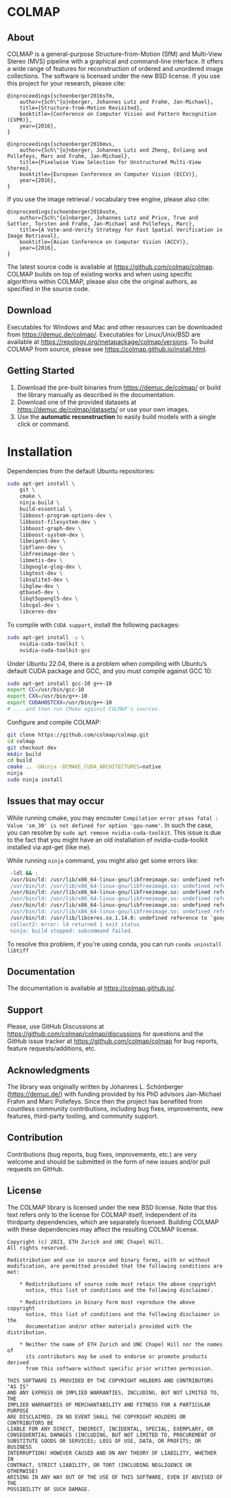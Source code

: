 COLMAP
======

About
-----

COLMAP is a general-purpose Structure-from-Motion (SfM) and Multi-View Stereo
(MVS) pipeline with a graphical and command-line interface. It offers a wide
range of features for reconstruction of ordered and unordered image collections.
The software is licensed under the new BSD license. If you use this project for
your research, please cite:

    @inproceedings{schoenberger2016sfm,
        author={Sch\"{o}nberger, Johannes Lutz and Frahm, Jan-Michael},
        title={Structure-from-Motion Revisited},
        booktitle={Conference on Computer Vision and Pattern Recognition (CVPR)},
        year={2016},
    }

    @inproceedings{schoenberger2016mvs,
        author={Sch\"{o}nberger, Johannes Lutz and Zheng, Enliang and Pollefeys, Marc and Frahm, Jan-Michael},
        title={Pixelwise View Selection for Unstructured Multi-View Stereo},
        booktitle={European Conference on Computer Vision (ECCV)},
        year={2016},
    }

If you use the image retrieval / vocabulary tree engine, please also cite:

    @inproceedings{schoenberger2016vote,
        author={Sch\"{o}nberger, Johannes Lutz and Price, True and Sattler, Torsten and Frahm, Jan-Michael and Pollefeys, Marc},
        title={A Vote-and-Verify Strategy for Fast Spatial Verification in Image Retrieval},
        booktitle={Asian Conference on Computer Vision (ACCV)},
        year={2016},
    }

The latest source code is available at https://github.com/colmap/colmap. COLMAP
builds on top of existing works and when using specific algorithms within
COLMAP, please also cite the original authors, as specified in the source code.


Download
--------

Executables for Windows and Mac and other resources can be downloaded from
https://demuc.de/colmap/. Executables for Linux/Unix/BSD are available at
https://repology.org/metapackage/colmap/versions. To build COLMAP from source,
please see https://colmap.github.io/install.html.

Getting Started
---------------

1. Download the pre-built binaries from https://demuc.de/colmap/ or build the
   library manually as described in the documentation.
2. Download one of the provided datasets at https://demuc.de/colmap/datasets/
   or use your own images.
3. Use the **automatic reconstruction** to easily build models
   with a single click or command.

# Installation
Dependencies from the default Ubuntu repositories:
```bash
sudo apt-get install \
    git \
    cmake \
    ninja-build \
    build-essential \
    libboost-program-options-dev \
    libboost-filesystem-dev \
    libboost-graph-dev \
    libboost-system-dev \
    libeigen3-dev \
    libflann-dev \
    libfreeimage-dev \
    libmetis-dev \
    libgoogle-glog-dev \
    libgtest-dev \
    libsqlite3-dev \
    libglew-dev \
    qtbase5-dev \
    libqt5opengl5-dev \
    libcgal-dev \
    libceres-dev
```

To compile with `CUDA support`, install the following packages:
```bash
sudo apt-get install -y \
    nvidia-cuda-toolkit \
    nvidia-cuda-toolkit-gcc
```

Under Ubuntu 22.04, there is a problem when compiling with Ubuntu’s default CUDA package and GCC, and you must compile against GCC 10:

```bash
sudo apt-get install gcc-10 g++-10
export CC=/usr/bin/gcc-10
export CXX=/usr/bin/g++-10
export CUDAHOSTCXX=/usr/bin/g++-10
# ... and then run CMake against COLMAP's sources.
```

Configure and compile COLMAP:
```bash
git clone https://github.com/colmap/colmap.git
cd colmap
git checkout dev
mkdir build
cd build
cmake .. -GNinja -DCMAKE_CUDA_ARCHITECTURES=native
ninja
sudo ninja install
```

## Issues that may occur
While running cmake, you may encouter `Compilation error ptxas fatal : Value 'sm_30' is not defined for option 'gpu-name'`. In such the case, you can resolve by `sudo apt remove nvidia-cuda-toolkit`. This issue is due to the fact that you might have an old installation of nvidia-cuda-toolkit installed via apt-get (like me).

While  running `ninja` command, you might also get some errors like:
```bash
 -ldl && :
 /usr/bin/ld: /usr/lib/x86_64-linux-gnu/libfreeimage.so: undefined reference to `TIFFFieldTag@LIBTIFF_4.0'
 /usr/bin/ld: /usr/lib/x86_64-linux-gnu/libfreeimage.so: undefined reference to `TIFFFieldName@LIBTIFF_4.0'
 /usr/bin/ld: /usr/lib/x86_64-linux-gnu/libfreeimage.so: undefined reference to `TIFFFieldReadCount@LIBTIFF_4.0'
 /usr/bin/ld: /usr/lib/x86_64-linux-gnu/libfreeimage.so: undefined reference to `TIFFFieldPassCount@LIBTIFF_4.0'
 /usr/bin/ld: /usr/lib/x86_64-linux-gnu/libfreeimage.so: undefined reference to `TIFFFieldDataType@LIBTIFF_4.0'
 /usr/bin/ld: /usr/lib/x86_64-linux-gnu/libfreeimage.so: undefined reference to `_TIFFDataSize@LIBTIFF_4.0'
 /usr/bin/ld: /usr/lib/libceres.so.1.14.0: undefined reference to `google::kLogSiteUninitialized'
 collect2: error: ld returned 1 exit status
 ninja: build stopped: subcommand failed.
```

To resolve this problem, if you're using conda,  you can run `conda uninstall libtiff`

Documentation
-------------

The documentation is available at https://colmap.github.io/.


Support
-------

Please, use GitHub Discussions at https://github.com/colmap/colmap/discussions
for questions and the GitHub issue tracker at https://github.com/colmap/colmap
for bug reports, feature requests/additions, etc.


Acknowledgments
---------------

The library was originally written by Johannes L. Schönberger
(https://demuc.de/) with funding provided by his PhD advisors Jan-Michael Frahm
and Marc Pollefeys. Since then the project has benefited from countless
community contributions, including bug fixes, improvements, new features,
third-party tooling, and community support.


Contribution
------------

Contributions (bug reports, bug fixes, improvements, etc.) are very welcome and
should be submitted in the form of new issues and/or pull requests on GitHub.


License
-------

The COLMAP library is licensed under the new BSD license. Note that this text
refers only to the license for COLMAP itself, independent of its thirdparty
dependencies, which are separately licensed. Building COLMAP with these
dependencies may affect the resulting COLMAP license.

    Copyright (c) 2023, ETH Zurich and UNC Chapel Hill.
    All rights reserved.

    Redistribution and use in source and binary forms, with or without
    modification, are permitted provided that the following conditions are met:

        * Redistributions of source code must retain the above copyright
          notice, this list of conditions and the following disclaimer.

        * Redistributions in binary form must reproduce the above copyright
          notice, this list of conditions and the following disclaimer in the
          documentation and/or other materials provided with the distribution.

        * Neither the name of ETH Zurich and UNC Chapel Hill nor the names of
          its contributors may be used to endorse or promote products derived
          from this software without specific prior written permission.

    THIS SOFTWARE IS PROVIDED BY THE COPYRIGHT HOLDERS AND CONTRIBUTORS "AS IS"
    AND ANY EXPRESS OR IMPLIED WARRANTIES, INCLUDING, BUT NOT LIMITED TO, THE
    IMPLIED WARRANTIES OF MERCHANTABILITY AND FITNESS FOR A PARTICULAR PURPOSE
    ARE DISCLAIMED. IN NO EVENT SHALL THE COPYRIGHT HOLDERS OR CONTRIBUTORS BE
    LIABLE FOR ANY DIRECT, INDIRECT, INCIDENTAL, SPECIAL, EXEMPLARY, OR
    CONSEQUENTIAL DAMAGES (INCLUDING, BUT NOT LIMITED TO, PROCUREMENT OF
    SUBSTITUTE GOODS OR SERVICES; LOSS OF USE, DATA, OR PROFITS; OR BUSINESS
    INTERRUPTION) HOWEVER CAUSED AND ON ANY THEORY OF LIABILITY, WHETHER IN
    CONTRACT, STRICT LIABILITY, OR TORT (INCLUDING NEGLIGENCE OR OTHERWISE)
    ARISING IN ANY WAY OUT OF THE USE OF THIS SOFTWARE, EVEN IF ADVISED OF THE
    POSSIBILITY OF SUCH DAMAGE.


